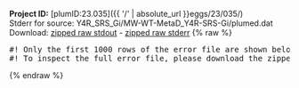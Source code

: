 **Project ID:** [plumID:23.035]({{ '/' | absolute_url }}eggs/23/035/)  
Stderr for source:  Y4R_SRS_Gi/MW-WT-MetaD_Y4R-SRS-Gi/plumed.dat   
Download: [zipped raw stdout](plumed.dat.plumed.stdout.txt.zip) - [zipped raw stderr](plumed.dat.plumed.stderr.txt.zip) 
{% raw %}
<pre>
#! Only the first 1000 rows of the error file are shown below
#! To inspect the full error file, please download the zipped raw stderr file above
</pre>
{% endraw %}

